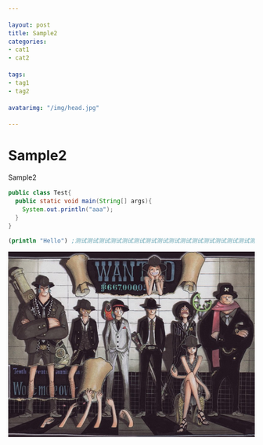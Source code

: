```yaml
---

layout: post
title: Sample2
categories:
- cat1
- cat2

tags:
- tag1
- tag2

avatarimg: "/img/head.jpg"

---
```



# Sample2

Sample2

```java
public class Test{
  public static void main(String[] args){
    System.out.println("aaa");
  }
}
```

```clojure
(println "Hello") ;测试测试测试测试测试测试测试测试测试测试测试测试测试测试测试测试测试测试测试测试测试测试测试测试测试
```


![](/img/op.jpg)

